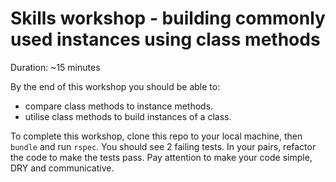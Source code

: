 # Skills workshop - building commonly used instances using class methods

Duration: ~15 minutes

By the end of this workshop you should be able to:

  * compare class methods to instance methods.
  * utilise class methods to build instances of a class.

To complete this workshop, clone this repo to your local machine, then `bundle` and run `rspec`. You should see 2 failing tests. In your pairs, refactor the code to make the tests pass. Pay attention to make your code simple, DRY and communicative.
  

